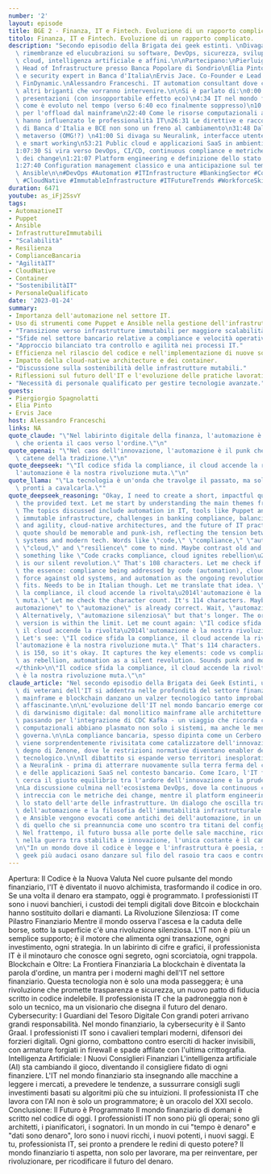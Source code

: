 ```yaml
---
number: '2'
layout: episode
title: BGE 2 - Finanza, IT e Fintech. Evoluzione di un rapporto complicato.
titolo: Finanza, IT e Fintech. Evoluzione di un rapporto complicato.
description: "Secondo episodio della Brigata dei geek estinti. \nDivagazioni, esternazioni,\
  \ rimembranze ed elucubrazioni su software, DevOps, sicurezza, sviluppo, sistemi,\
  \ cloud, intelligenza artificiale e affini.\n\nPartecipano:\nPierluigi Spagnolatti.\
  \ Head of Infrastructure presso Banca Popolare di Sondrio\nElia Pinto. Sysadmin\
  \ e security expert in Banca d'Italia\nErvis Jace. Co-Founder e Lead Developer in\
  \ FinDynamic.\nAlessandro Franceschi. IT automation consultant dove capita.\ne gli\
  \ altri briganti che vorranno intervenire.\n\nSi è parlato di:\n0:00 Intro e\
  \ presentazioni (con insopportabile effetto eco)\n4:34 IT nel mondo finanziario:\
  \ come è evoluto nel tempo (verso 6:40 eco finalmente soppresso)\n10:35 CDC Kafka\
  \ per l'offload dal mainframe\n22:40 Come le risorse computazionali a disposizioni\
  \ hanno influenzato le professionalità IT\n26:31 Le direttive e raccomandazioni\
  \ di Banca d'Italia e BCE non sono un freno al cambiamento\n31:48 Dalle banche al\
  \ metaverso (OMG!?) \n41:00 Si divaga su Neuralink, interfacce utente, nuove tecnologie\
  \ e smart working\n53:21 Public cloud e applicazioni SaaS in ambienti bancari\n\
  1:07:30 Si vira verso DevOps, CI/CD, continuous compliance e metriche sui tempi\
  \ dei change\n1:21:07 Platform engineering e definizione dello stato delle infrastrutture\n\
  1:27:40 Configuration management classico e una anticipazione sul tema  Puppet Vs\
  \ Ansible\n\n#DevOps #Automation #ITInfrastructure #BankingSector #Compliance #CodeReleaseEfficiency\
  \ #CloudNative #ImmutableInfrastructure #ITFutureTrends #WorkforceSkills"
duration: 6471
youtube: as_iFj2SsvY
tags:
- AutomazioneIT
- Puppet
- Ansible
- InfrastruttureImmutabili
- "Scalabilità"
- Resilienza
- ComplianceBancaria
- "AgilitàIT"
- CloudNative
- Container
- "SostenibilitàIT"
- PersonaleQualificato
date: '2023-01-24'
summary:
- Importanza dell'automazione nel settore IT.
- Uso di strumenti come Puppet e Ansible nella gestione dell'infrastruttura.
- "Transizione verso infrastrutture immutabili per maggiore scalabilità e resilienza."
- "Sfide nel settore bancario relative a compliance e velocità operativa."
- "Approccio bilanciato tra controllo e agilità nei processi IT."
- Efficienza nel rilascio del codice e nell'implementazione di nuove soluzioni.
- Impatto della cloud-native architecture e dei container.
- "Discussione sulla sostenibilità delle infrastrutture mutabili."
- Riflessioni sul futuro dell'IT e l'evoluzione delle pratiche lavorative.
- "Necessità di personale qualificato per gestire tecnologie avanzate."
guests:
- Piergiorgio Spagnolatti
- Elia Pinto
- Ervis Jace
host: Alessandro Franceschi
links: NA
quote_claude: "\"Nel labirinto digitale della finanza, l'automazione è la bussola\
  \ che orienta il caos verso l'ordine.\"\n"
quote_openai: "\"Nel caos dell'innovazione, l'automazione è il punk che rompe le\
  \ catene della tradizione.\"\n"
quote_deepseek: "\"Il codice sfida la compliance, il cloud accende la rivolta\u2014\
  l'automazione è la nostra rivoluzione muta.\"\n"
quote_llama: "\"La tecnologia è un'onda che travolge il passato, ma solo se siamo\
  \ pronti a cavalcarla.\""
quote_deepseek_reasoning: "Okay, I need to create a short, impactful quote based on\
  \ the provided text. Let me start by understanding the main themes from the episode.\
  \ The topics discussed include automation in IT, tools like Puppet and Ansible,\
  \ immutable infrastructure, challenges in banking compliance, balancing control\
  \ and agility, cloud-native architectures, and the future of IT practices.\n\nThe\
  \ quote should be memorable and punk-ish, reflecting the tension between traditional\
  \ systems and modern tech. Words like \"code,\" \"compliance,\" \"automation,\"\
  \ \"cloud,\" and \"resilience\" come to mind. Maybe contrast old and new. How about\
  \ something like \"Code cracks compliance, cloud ignites rebellion\u2014automation\
  \ is our silent revolution.\" That's 108 characters. Let me check if it captures\
  \ the essence: compliance being addressed by code (automation), cloud as a rebellious\
  \ force against old systems, and automation as the ongoing revolution. Yeah, that\
  \ fits. Needs to be in Italian though. Let me translate that idea. \"Il codice sfida\
  \ la compliance, il cloud accende la rivolta\u2014l'automazione è la nostra rivoluzione\
  \ muta.\" Let me check the character count. It's 114 characters. Maybe shorten \"\
  automazione\" to \"automazione\" is already correct. Wait, \"automazione\" is correct.\
  \ Alternatively, \"automazione silenziosa\" but that's longer. The original Italian\
  \ version is within the limit. Let me count again: \"Il codice sfida la compliance,\
  \ il cloud accende la rivolta\u2014l'automazione è la nostra rivoluzione muta.\"\
  \ Let's see: \"Il codice sfida la compliance, il cloud accende la rivolta\u2014\
  l'automazione è la nostra rivoluzione muta.\" That's 114 characters. The limit\
  \ is 150, so it's okay. It captures the key elements: code vs compliance, cloud\
  \ as rebellion, automation as a silent revolution. Sounds punk and modern. Good.\n\
  </think>\n\"Il codice sfida la compliance, il cloud accende la rivolta\u2014l'automazione\
  \ è la nostra rivoluzione muta.\"\n"
claude_article: "Nel secondo episodio della Brigata dei Geek Estinti, un gruppetto\
  \ di veterani dell'IT si addentra nelle profondità del settore finanziario, dove\
  \ mainframe e blockchain danzano un valzer tecnologico tanto improbabile quanto\
  \ affascinante.\n\nL'evoluzione dell'IT nel mondo bancario emerge come un caso studio\
  \ di darwinismo digitale: dal monolitico mainframe alle architetture distribuite,\
  \ passando per l'integrazione di CDC Kafka - un viaggio che ricorda come le risorse\
  \ computazionali abbiano plasmato non solo i sistemi, ma anche le menti di chi li\
  \ governa.\n\nLa compliance bancaria, spesso dipinta come un Cerbero burocratico,\
  \ viene sorprendentemente rivisitata come catalizzatore dell'innovazione. Un paradosso\
  \ degno di Zenone, dove le restrizioni normative diventano enabler del cambiamento\
  \ tecnologico.\n\nIl dibattito si espande verso territori inesplorati - dal metaverso\
  \ a Neuralink - prima di atterrare nuovamente sulla terra ferma del cloud pubblico\
  \ e delle applicazioni SaaS nel contesto bancario. Come Icaro, l'IT finanziario\
  \ cerca il giusto equilibrio tra l'ardore dell'innovazione e la prudenza della sicurezza.\n\
  \nLa discussione culmina nell'ecosistema DevOps, dove la continuous compliance si\
  \ intreccia con le metriche dei change, mentre il platform engineering ridefinisce\
  \ lo stato dell'arte delle infrastrutture. Un dialogo che oscilla tra il pragmatismo\
  \ dell'automazione e la filosofia dell'immutabilità infrastrutturale.\n\nPuppet\
  \ e Ansible vengono evocati come antichi dei dell'automazione, in un'anticipazione\
  \ di quello che si preannuncia come uno scontro tra titani del configuration management.\
  \ Nel frattempo, il futuro bussa alle porte delle sale macchine, ricordandoci che\
  \ nella guerra tra stabilità e innovazione, l'unica costante è il cambiamento.\n\
  \n\"In un mondo dove il codice è legge e l'infrastruttura è poesia, solo i\
  \ geek più audaci osano danzare sul filo del rasoio tra caos e controllo.\"\n"
---
```

Apertura: Il Codice è la Nuova Valuta
Nel cuore pulsante del mondo finanziario, l'IT è diventato il nuovo alchimista, trasformando il codice in oro. Se una volta il denaro era stampato, oggi è programmato. I professionisti IT sono i nuovi banchieri, i custodi dei templi digitali dove Bitcoin e blockchain hanno sostituito dollari e diamanti.
La Rivoluzione Silenziosa: IT come Pilastro Finanziario
Mentre il mondo osserva l'ascesa e la caduta delle borse, sotto la superficie c'è una rivoluzione silenziosa. L'IT non è più un semplice supporto; è il motore che alimenta ogni transazione, ogni investimento, ogni strategia. In un labirinto di cifre e grafici, il professionista IT è il minotauro che conosce ogni segreto, ogni scorciatoia, ogni trappola.
Blockchain e Oltre: La Frontiera Finanziaria
La blockchain è diventata la parola d'ordine, un mantra per i moderni maghi dell'IT nel settore finanziario. Questa tecnologia non è solo una moda passeggera; è una rivoluzione che promette trasparenza e sicurezza, un nuovo patto di fiducia scritto in codice indelebile. Il professionista IT che la padroneggia non è solo un tecnico, ma un visionario che disegna il futuro del denaro.
Cybersecurity: I Guardiani del Tesoro Digitale
Con grandi poteri arrivano grandi responsabilità. Nel mondo finanziario, la cybersecurity è il Santo Graal. I professionisti IT sono i cavalieri templari moderni, difensori dei forzieri digitali. Ogni giorno, combattono contro eserciti di hacker invisibili, con armature forgiati in firewall e spade affilate con l'ultima crittografia.
Intelligenza Artificiale: I Nuovi Consiglieri Finanziari
L'intelligenza artificiale (AI) sta cambiando il gioco, diventando il consigliere fidato di ogni finanziere. L'IT nel mondo finanziario sta insegnando alle macchine a leggere i mercati, a prevedere le tendenze, a sussurrare consigli sugli investimenti basati su algoritmi più che su intuizioni. Il professionista IT che lavora con l'AI non è solo un programmatore; è un oracolo del XXI secolo.
Conclusione: Il Futuro è Programmato
Il mondo finanziario di domani è scritto nel codice di oggi. I professionisti IT non sono più gli operai; sono gli architetti, i pianificatori, i sognatori. In un mondo in cui "tempo è denaro" e "dati sono denaro", loro sono i nuovi ricchi, i nuovi potenti, i nuovi saggi.
E tu, professionista IT, sei pronto a prendere le redini di questo potere? Il mondo finanziario ti aspetta, non solo per lavorare, ma per reinventare, per rivoluzionare, per ricodificare il futuro del denaro.
